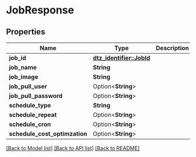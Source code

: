 # JobResponse

## Properties

Name | Type | Description | Notes
------------ | ------------- | ------------- | -------------
**job_id** | [**dtz_identifier::JobId**](dtz_identifier::JobId.md) |  | 
**job_name** | **String** |  | 
**job_image** | **String** |  | 
**job_pull_user** | Option<**String**> |  | [optional]
**job_pull_password** | Option<**String**> |  | [optional]
**schedule_type** | **String** |  | 
**schedule_repeat** | Option<**String**> |  | [optional]
**schedule_cron** | Option<**String**> |  | [optional]
**schedule_cost_optimzation** | Option<**String**> |  | [optional]

[[Back to Model list]](../README.md#documentation-for-models) [[Back to API list]](../README.md#documentation-for-api-endpoints) [[Back to README]](../README.md)


